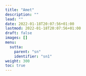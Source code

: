 ```yaml
---
title: "Amet"
description: ""
lead: ""
date: 2022-01-18T20:07:56+01:00
lastmod: 2022-01-18T20:07:56+01:00
draft: false
images: []
menu:
  sutta:
    parent: "sn"
    identifier: "sn1"
weight: 300
toc: true
---
```


